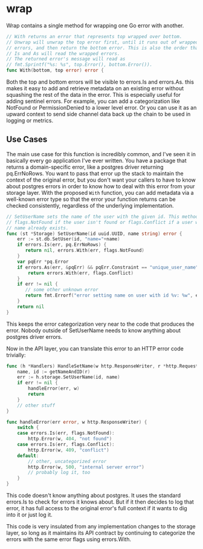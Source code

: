 # wrap

Wrap contains a single method for wrapping one Go error with another.

```go
// With returns an error that represents top wrapped over bottom.
// Unwrap will unwrap the top error first, until it runs out of wrapped
// errors, and then return the bottom error. This is also the order that
// Is and As will read the wrapped errors.
// The returned error's message will read as
// fmt.Sprintf("%s: %s", top.Error(), bottom.Error()).
func With(bottom, top error) error {
```

Both the top and bottom errors will be visible to errors.Is and errors.As. this
makes it easy to add and retrieve metadata on an existing error without
squashing the rest of the data in the error. This is especially useful for
adding sentinel errors. For example, you can add a categorization like NotFound
or PermissionDenied to a lower level error. Or you can use it as an upward
context to send side channel data back up the chain to be used in logging or
metrics.

## Use Cases

The main use case for this function is incredibly common, and I've seen it in
basically every go application I've ever written. You have a package that
returns a domain-specific error, like a postgres driver returning pq.ErrNoRows.
You want to pass that error up the stack to maintain the context of the original
error, but you don't want your callers to have to know about postgres errors in
order to know how to deal with this error from your storage layer. With the
proposed `With` function, you can add metadata via a well-known error type so
that the error your function returns can be checked consistently, regardless of
the underlying implementation.

```go
// SetUserName sets the name of the user with the given id. This method returns 
// flags.NotFound if the user isn't found or flags.Conflict if a user with that
// name already exists. 
func (st *Storage) SetUserName(id uuid.UUID, name string) error {
    err := st.db.SetUser(id, "name="+name)
    if errors.Is(err, pq.ErrNoRows) {
       return nil, errors.With(err, flags.NotFound)
    }
    var pqErr *pq.Error
    if errors.As(err, &pqErr) && pqErr.Constraint == "unique_user_name" {
        return errors.With(err, flags.Conflict)
    }
    if err != nil {
       // some other unknown error
       return fmt.Errorf("error setting name on user with id %v: %w", err) 
    }
    return nil
}
```

This keeps the error categorization very near to the code that produces the
error. Nobody outside of SetUserName needs to know anything about postgres
driver errors. 

Now in the API layer, you can translate this error to an HTTP error code
trivially:

```go 
func (h *Handlers) HandleSetName(w http.ResponseWriter, r *http.Request) {
    name, id := getNameAndID(r)
    err := h.storage.SetUserName(id, name)
    if err != nil {
        handleError(err, w)
        return
    }
    // other stuff
}

func handleError(err error, w http.ResponseWriter) {
    switch {
    case errors.Is(err, flags.NotFound):
        http.Error(w, 404, "not found")
    case errors.Is(err, flags.Conflict):
        http.Error(w, 409, "conflict")
    default:
        // other, uncategorized error
        http.Error(w, 500, "internal server error")
        // probably log it, too
    }
}
```

This code doesn't know anything about postgres. It uses the standard errors.Is
to check for errors it knows about. But if it then decides to log that error, it
has full access to the original error's full context if it wants to dig into it
or just log it.

This code is very insulated from any implementation changes to the storage
layer, so long as it maintains its API contract by continuing to categorize the
errors with the same error flags using errors.With. 